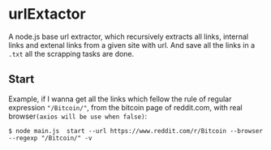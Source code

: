 # urlExtactor
A node.js base url extractor, which recursively extracts all links, internal links and extenal links from a given site with url. And save all the links in a `.txt` all the scrapping tasks are done.

## Start
Example, if I wanna get all the links which fellow the rule of regular expression `"/Bitcoin/"`, from the bitcoin page of reddit.com, with real browser`(axios will be use when false)`:
```
$ node main.js  start --url https://www.reddit.com/r/Bitcoin --browser --regexp "/Bitcoin/" -v
```